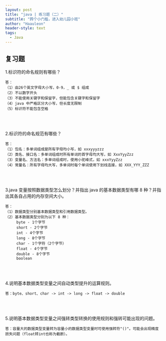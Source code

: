 ```yaml
---
layout: post
title: "java | 练习题（二）"
subtitle: "跨个小门槛，进入幼儿园小班"
author: "Haauleon"
header-style: text
tags:
  - Java
---
```




## 复习题
1.标识符的命名规则有哪些？    

```
答：
（1）由26个英文字母大小写，0-9，_ 或 $ 组成
（2）不以数字开头
（3）不能使用关键字和保留字，但能包含关键字和保留字
（4）java 中严格区分大小写，但长度无限制
（5）标识符不能包含空格
```

<br><br>

2.标识符的命名规范有哪些？     

```
答：
（1）包名：多单词组成是所有字母均小写，如 xxxyyyzzz
（2）类名、接口名：多单词组成时所有单词的首字母均大写，如 XxxYyyZzz
（3）变量名、方法名：多单词组成时，使用小驼峰式，如 xxxYyyZzz
（4）常量名：所有字母均大写，多单词时每个单词使用下划线连接，如 XXX_YYY_ZZZ
```

<br><br>

3.java 变量按照数据类型怎么划分？并指出 java 的基本数据类型有哪 8 种？并指出其各自占用的内存空间大小。      

```
答：
（1）数据类型分别基本数据类型和引用数据类型。
（2）基本数据类型分别为以下 8 种：
     byte - 1个字节
     short - 2个字节
     int - 4个字节
     long - 8个字节
     char - 1个字符（2个字节）
     float - 4个字节
     double - 8个字节
     boolean
```

<br><br>

4.说明基本数据类型变量之间自动类型提升的运算规则。    

```
答：byte、short、char -> int -> long -> float -> double
```

<br><br>

5.说明基本数据类型变量之间强转类型转换的使用规则和强转可能出现的问题。     

```
答：容量大的数据类型变量转为容量小的数据类型变量时可使用强转符"()"。可能会出现精度损失问题（float转int也称为截断）。
```
